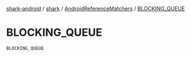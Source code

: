 [shark-android](../../index.md) / [shark](../index.md) / [AndroidReferenceMatchers](index.md) / [BLOCKING_QUEUE](./-b-l-o-c-k-i-n-g_-q-u-e-u-e.md)

# BLOCKING_QUEUE

`BLOCKING_QUEUE`
